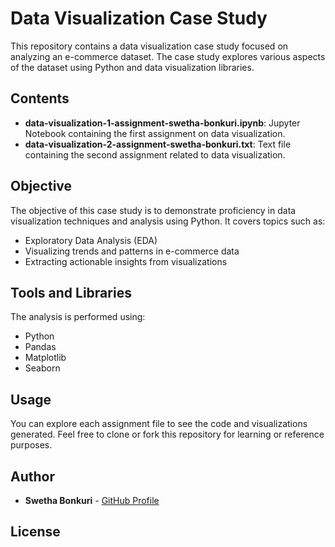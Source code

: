 # Data Visualization Case Study

This repository contains a data visualization case study focused on analyzing an e-commerce dataset. The case study explores various aspects of the dataset using Python and data visualization libraries.

## Contents

- **data-visualization-1-assignment-swetha-bonkuri.ipynb**: Jupyter Notebook containing the first assignment on data visualization.
- **data-visualization-2-assignment-swetha-bonkuri.txt**: Text file containing the second assignment related to data visualization.

## Objective

The objective of this case study is to demonstrate proficiency in data visualization techniques and analysis using Python. It covers topics such as:
- Exploratory Data Analysis (EDA)
- Visualizing trends and patterns in e-commerce data
- Extracting actionable insights from visualizations

## Tools and Libraries

The analysis is performed using:
- Python
- Pandas
- Matplotlib
- Seaborn

## Usage

You can explore each assignment file to see the code and visualizations generated. Feel free to clone or fork this repository for learning or reference purposes.

## Author

- **Swetha Bonkuri** - [GitHub Profile](https://github.com/Swetha-18)

## License

